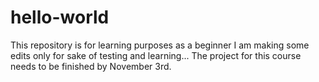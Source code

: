 # hello-world
This repository is for learning purposes as a beginner
I am making some edits only for sake of testing and learning...
The project for this course needs to be finished by November 3rd.
